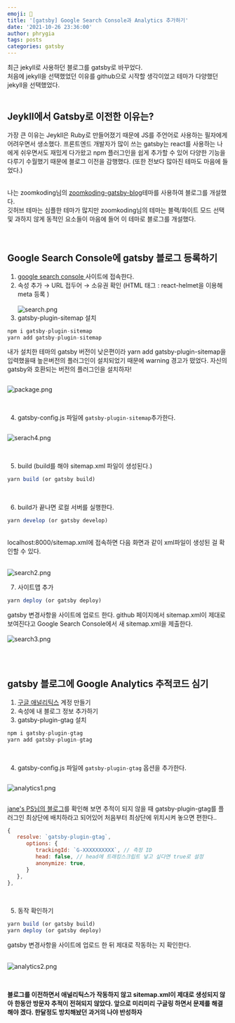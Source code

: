 ```yaml
---
emoji: 📓
title: '[gatsby] Google Search Console과 Analytics 추가하기'
date: '2021-10-26 23:36:00'
author: phrygia
tags: posts
categories: gatsby
---
```


최근 jekyll로 사용하던 블로그를 gatsby로 바꾸었다. <br>
처음에 jekyll을 선택했었던 이유를 github으로 시작할 생각이었고 테마가 다양했던 jekyll을 선택했었다.<br><br>

## Jeykll에서 Gatsby로 이전한 이유는?

가장 큰 이유는 Jeykll은 Ruby로 만들어졌기 때문에 JS를 주언어로 사용하는 필자에게 어려우면서 생소했다. 프론트엔드 개발자가 많이 쓰는 gatsby는 react를 사용하는 나에게 쉬우면서도 재밌게 다가왔고 npm 플러그인을 쉽게 추가할 수 있어 다양한 기능을 다루기 수월했기 때문에 블로그 이전을 감행했다. (또한 전보다 많아진 테마도 마음에 들었다.)<br><br>

나는 zoomkoding님의 <a href="https://github.com/zoomKoding/zoomkoding-gatsby-blog" target="_blank">zoomkoding-gatsby-blog</a>테마를 사용하여 블로그를 개설했다. <br>
깃허브 테마는 심플한 테마가 많지만 zoomkoding님의 테마는 블랙/화이트 모드 선택 및 과하지 않게 동적인 요소들이 마음에 들어 이 테마로 블로그를 개설했다.<br><br><br>

## Google Search Console에 gatsby 블로그 등록하기

1. <a href="https://search.google.com/search-console/about" target="_blank">google search console </a> 사이트에 접속한다.
2. 속성 추가 → URL 접두어 → 소유권 확인 (HTML 태그 : react-helmet을 이용해 meta 등록 )
   <br><br>
   ![search.png](search.png)
   <br>
3. gatsby-plugin-sitemap 설치

```js
npm i gatsby-plugin-sitemap
yarn add gatsby-plugin-sitemap
```

내가 설치한 테마의 gatsby 버전이 낮은편이라 yarn add gatsby-plugin-sitemap을 입력했을때 높은버전의 플러그인이 설치되었기 때문에 warning 경고가 떴었다. 자신의 gatsby와 호환되는 버전의 플러그인을 설치하자!

<div style="display:inline-block">

![package.png](package.png)

</div>
<br><br>

4. gatsby-config.js 파일에 `gatsby-plugin-sitemap`추가한다.

<div style="display:inline-block">

![serach4.png](serach4.png)

</div>
<br><br>

5. build (build를 해야 sitemap.xml 파일이 생성된다.)

```js
yarn build (or gatsby build)
```

<br>

6. build가 끝나면 로컬 서버를 실행한다.

```js
yarn develop (or gatsby develop)
```

<br>
localhost:8000/sitemap.xml에 접속하면 다음 화면과 같이 xml파일이 생성된 걸 확인할 수 있다.<br><br>

![search2.png](search2.png)
<br>

7. 사이트맵 추가

```js
yarn deploy (or gatsby deploy)
```

gatsby 변경사항을 사이트에 업로드 한다. github 페이지에서 sitemap.xml이 제대로 보여진다고 Google Search Console에서 새 sitemap.xml을 제출한다. <br><br>
![search3.png](search3.png)

<br><br>

## gatsby 블로그에 Google Analytics 추적코드 심기

1. <a href="https://analytics.google.com/" target="_blank">구글 애널리틱스</a> 계정 만들기
2. 속성에 내 블로그 정보 추가하기
3. gatsby-plugin-gtag 설치

```js
npm i gatsby-plugin-gtag
yarn add gatsby-plugin-gtag
```

<br>

4. gatsby-config.js 파일에 `gatsby-plugin-gtag` 옵션을 추가한다.

<div style="display:inline-block">

![analytics1.png](analytics1.png)

</div>

<a href="https://janeljs.github.io/blog/google-analytics/" target="_blank">jane's PS님의 블로그</a>를 확인해 보면 추적이 되지 않을 때 gatsby-plugin-gtag를 플러그인 최상단에 배치하라고 되어있어 처음부터 최상단에 위치시켜 놓으면 편한다..

```js
{
   resolve: `gatsby-plugin-gtag`,
      options: {
         trackingId: `G-XXXXXXXXXX`, // 측정 ID
         head: false, // head에 트래킹스크립트 넣고 싶다면 true로 설정
         anonymize: true,
      }
   },
},
```

<br>

5. 동작 확인하기

```js
yarn build (or gatsby build)
yarn deploy (or gatsby deploy)
```

gatsby 변경사항을 사이트에 업로드 한 뒤 제대로 작동하는 지 확인한다.
<br><br>

![analytics2.png](analytics2.png)

<br>

**블로그를 이전하면서 애널리틱스가 작동하지 않고 sitemap.xml이 제대로 생성되지 않아 한동안 방문자 추적이 전혀되지 않았다. 앞으로 미리미리 구글링 하면서 문제를 해결해야 겠다. 한달정도 방치해놨던 과거의 나야 반성하자**

<br>

```toc

```
